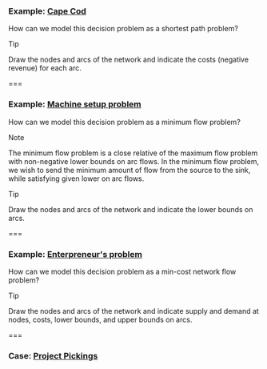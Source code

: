 ### Example: <a href="markdown-viewer.html?file=08-lab/cape_cod.md" data-preview-link>Cape Cod <i class="fa-solid fa-magnifying-glass"></i></a>

How can we model this decision problem as a shortest path problem?

> [!TIP]
> Draw the nodes and arcs of the network and indicate the costs (negative revenue) for each arc.

===

### Example: <a href="markdown-viewer.html?file=08-lab/machine_setup.md" data-preview-link>Machine setup problem <i class="fa-solid fa-magnifying-glass"></i></a>

How can we model this decision problem as a minimum flow problem?

> [!NOTE]
> The minimum flow problem is a close relative of the maximum flow problem
> with non-negative lower bounds on arc flows. 
> In the minimum flow problem, we wish to send the minimum amount of flow
> from the source to the sink, while satisfying given lower on arc flows.

> [!TIP]
> Draw the nodes and arcs of the network and indicate the lower bounds on arcs.

===

### Example: <a href="markdown-viewer.html?file=08-lab/enterpreneur.md" data-preview-link>Enterpreneur's problem <i class="fa-solid fa-magnifying-glass"></i></a>

How can we model this decision problem as a min-cost network flow problem?

> [!TIP]
> Draw the nodes and arcs of the network and indicate supply and demand at nodes, costs, lower bounds, and upper bounds on arcs.

===

### Case: <a href="markdown-viewer.html?file=08-lab/project_pickings.md" data-preview-link>Project Pickings <i class="fa-solid fa-magnifying-glass"></i></a>




